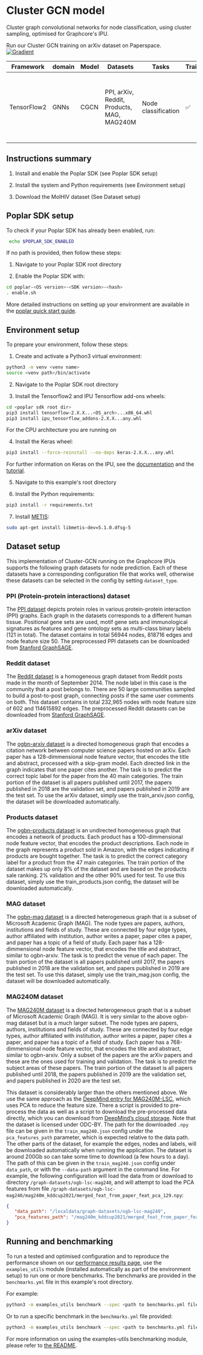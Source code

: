 # Cluster GCN model
Cluster graph convolutional networks for node classification, using cluster sampling, optimised for Graphcore's IPU.

Run our Cluster GCN training on arXiv dataset on Paperspace.
<br>
[![Gradient](https://assets.paperspace.io/img/gradient-badge.svg)](https://ipu.dev/3CHtqfy)

| Framework | domain | Model | Datasets | Tasks| Training| Inference | Reference |
|-------------|-|------|-------|-------|-------|---|---|
| TensorFlow2 | GNNs | CGCN | PPI, arXiv, Reddit, Products, MAG, MAG240M | Node classification | ✅ | ❌ | [Cluster-GCN: An Efficient Algorithm for Training Deep and Large Graph Convolutional Networks](https://arxiv.org/pdf/1905.07953.pdf) |


## Instructions summary

1. Install and enable the Poplar SDK (see Poplar SDK setup)

2. Install the system and Python requirements (see Environment setup)

3. Download the MolHIV dataset (See Dataset setup)


## Poplar SDK setup
To check if your Poplar SDK has already been enabled, run:
```bash
 echo $POPLAR_SDK_ENABLED
 ```

If no path is provided, then follow these steps:
1. Navigate to your Poplar SDK root directory

2. Enable the Poplar SDK with:
```bash
cd poplar-<OS version>-<SDK version>-<hash>
. enable.sh
```

More detailed instructions on setting up your environment are available in the [poplar quick start guide](https://docs.graphcore.ai/projects/graphcloud-poplar-quick-start/en/latest/).


## Environment setup
To prepare your environment, follow these steps:

1. Create and activate a Python3 virtual environment:
```bash
python3 -m venv <venv name>
source <venv path>/bin/activate
```

2. Navigate to the Poplar SDK root directory

3. Install the Tensorflow2 and IPU Tensorflow add-ons wheels:
```bash
cd <poplar sdk root dir>
pip3 install tensorflow-2.X.X...<OS_arch>...x86_64.whl
pip3 install ipu_tensorflow_addons-2.X.X...any.whl
```
For the CPU architecture you are running on

4. Install the Keras wheel:
```bash
pip3 install --force-reinstall --no-deps keras-2.X.X...any.whl
```
For further information on Keras on the IPU, see the [documentation](https://docs.graphcore.ai/projects/tensorflow-user-guide/en/latest/keras/keras.html#keras-with-ipus) and the [tutorial](https://github.com/graphcore/tutorials/tree/master/tutorials/tensorflow2/keras).

5. Navigate to this example's root directory

6. Install the Python requirements:
```bash
pip3 install -r requirements.txt
```

7. Install [METIS](https://doi.org/10.1137/S1064827595287997):
```bash
sudo apt-get install libmetis-dev=5.1.0.dfsg-5
```


## Dataset setup

This implementation of Cluster-GCN running on the Graphcore IPUs supports the following graph datasets
for node prediction. Each of these datasets have a corresponding configuration file that works well, otherwise
these datasets can be selected in the config by setting `dataset_type`.

### PPI (Protein-protein interactions) dataset <a name='ppi' ></a>

The [PPI dataset](https://paperswithcode.com/dataset/ppi) depicts protein roles in various protein-protein
interaction (PPI) graphs. Each graph in the datasets corresponds to a different human tissue. Positional gene sets are
used, motif gene sets and immunological signatures as features and gene ontology sets as multi-class binary labels
(121 in total). The dataset contains in total 56944 nodes, 818716 edges and node feature size 50. The preprocessed PPI
datasets can be downloaded from [Stanford GraphSAGE](https://snap.stanford.edu/graphsage).

### Reddit dataset <a name='reddit' ></a>

The [Reddit dataset](https://paperswithcode.com/dataset/reddit) is a homogeneous graph dataset from Reddit posts made
in the month of September 2014. The node label in this case is the community that a post belongs to. There are 50
large communities  sampled to build a post-to-post graph, connecting posts if the same user comments on both. This
dataset contains in total 232,965 nodes with node feature size of 602 and 114615892 edges. The preprocessed Reddit
datasets can be downloaded from [Stanford GraphSAGE](https://snap.stanford.edu/graphsage).

### arXiv dataset <a name='arxiv' ></a>

The [ogbn-arxiv dataset](https://ogb.stanford.edu/docs/nodeprop/#ogbn-arxiv) is a directed homogeneous graph that
encodes a citation network between computer science papers hosted on arXiv. Each paper has a 128-dimmensional node
feature vector, that encodes the title and abstract, processed with a skip-gram model. Each directed link in the
graph indicates that one paper cites another. The task is to predict the correct topic label for the paper from the
40 main categories. The train portion of the dataset is all papers published until 2017, the papers published in 2018
are the validation set, and papers published in 2019 are the test set. To use the arXiv dataset, simply use the
train_arxiv.json config, the dataset will be downloaded automatically.

### Products dataset <a name='products' ></a>

The [ogbn-products dataset](https://ogb.stanford.edu/docs/nodeprop/#ogbn-products) is an undirected homogeneous graph that encodes a
network of products. Each product has a 100-dimmensional node feature vector, that encodes the product descriptions.
Each node in the graph represents a product sold in Amazon, with the edges indicating if products are bought together.
The task is to predict the correct category label for a product from the 47 main categories. The train portion of the
dataset makes up only 8% of the dataset and are based on the products sale ranking. 2% validation and the other 90% used
for test. To use this dataset, simply use the train_products.json config, the dataset will be downloaded automatically.

### MAG dataset <a name='mag' ></a>

The [ogbn-mag dataset](https://ogb.stanford.edu/docs/nodeprop/#ogbn-mag) is a directed heterogeneous graph that is
a subset of Microsoft Academic Graph (MAG). The node types are papers, authors, institutions and fields of study.
These are connected by four edge types, author affiliated with institution, author writes a paper, paper cites a paper,
and paper has a topic of a field of study. Each paper has a 128-dimmensional node feature vector, that
encodes the title and abstract, similar to ogbn-arxiv. The task is to predict the venue of each paper. The train
portion of the dataset is all papers published until 2017, the papers published in 2018 are the validation
set, and papers published in 2019 are the test set. To use this dataset, simply use the train_mag.json config,
the dataset will be downloaded automatically.

### MAG240M dataset <a name='mag240m' ></a>

The [MAG240M dataset](https://ogb.stanford.edu/docs/lsc/mag240m/) is a directed heterogeneous graph that is
a subset of Microsoft Academic Graph (MAG). It is very similar to the above ogbn-mag dataset but is a much larger
subset. The node types are papers, authors, institutions and fields of study. These are connected by four edge types,
author affiliated with institution, author writes a paper, paper cites a paper, and paper has a topic of a field of
study. Each paper has a 768-dimmensional node feature vector, that encodes the title and abstract, similar to
ogbn-arxiv. Only a subset of the papers are the arXiv papers and these are the ones used for training and validation.
The task is to predict the subject areas of these papers. The train portion of the dataset is all papers published
until 2018, the papers published in 2019 are the validation set, and papers published in 2020 are the test set.

This dataset is considerably larger than the others mentioned above. We use the same approach as the
[DeepMind entry for MAG240M-LSC](https://github.com/deepmind/deepmind-research/blob/master/ogb_lsc/mag/README.md#download-and-pre-process-data),
which uses PCA to reduce the feature size. There a script is provided to pre-process the data as well as a script to
download the pre-processed data directly, which you can download from
[DeepMind’s cloud storage](https://storage.googleapis.com/deepmind-ogb-lsc/mag/data/preprocessed/merged_feat_from_paper_feat_pca_129.npy).
Note that the dataset is licensed under ODC-BY.
The path for the downloaded `.npy` file can be given in the `train_mag240.json` config under the `pca_features_path`
parameter, which is expected relative to the data path.
The other parts of the dataset, for example the edges, nodes and labels, will be downloaded automatically when running
the application. The dataset is around 200Gb so can take some time to download (a few hours to a day). The path of this
can be given in the `train_mag240.json` config under `data_path`, or with the `--data-path` argument in the command
line.
For example, the following configuration will load the data from or download to directory
`/graph-datasets/ogb-lsc-mag240`, and will attempt to load the PCA features from file
`/graph-datasets/ogb-lsc-mag240/mag240m_kddcup2021/merged_feat_from_paper_feat_pca_129.npy`:
```json
{
   "data_path": "/localdata/graph-datasets/ogb-lsc-mag240",
   "pca_features_path": "/mag240m_kddcup2021/merged_feat_from_paper_feat_pca_129.npy"
}
```


## Running and benchmarking

To run a tested and optimised configuration and to reproduce the performance shown on our [performance results page](https://www.graphcore.ai/performance-results), use the `examples_utils` module (installed automatically as part of the environment setup) to run one or more benchmarks. The benchmarks are provided in the `benchmarks.yml` file in this example's root directory.

For example:

```bash
python3 -m examples_utils benchmark --spec <path to benchmarks.yml file>
```

Or to run a specific benchmark in the `benchmarks.yml` file provided:

```bash
python3 -m examples_utils benchmark --spec <path to benchmarks.yml file> --benchmark <name of benchmark>
```

For more information on using the examples-utils benchmarking module, please refer to [the README](https://github.com/graphcore/examples-utils/blob/master/examples_utils/benchmarks/README.md).
